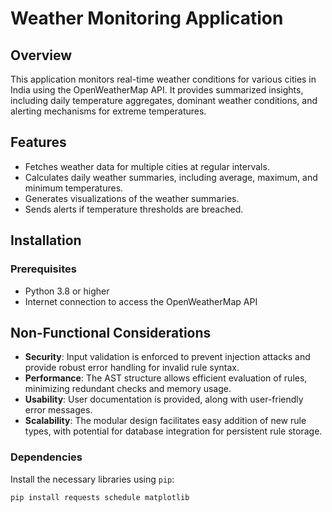 # Weather Monitoring Application

## Overview
This application monitors real-time weather conditions for various cities in India using the OpenWeatherMap API. It provides summarized insights, including daily temperature aggregates, dominant weather conditions, and alerting mechanisms for extreme temperatures.

## Features
- Fetches weather data for multiple cities at regular intervals.
- Calculates daily weather summaries, including average, maximum, and minimum temperatures.
- Generates visualizations of the weather summaries.
- Sends alerts if temperature thresholds are breached.

## Installation

### Prerequisites
- Python 3.8 or higher
- Internet connection to access the OpenWeatherMap API

## Non-Functional Considerations
- **Security**: Input validation is enforced to prevent injection attacks and provide robust error handling for invalid rule syntax.
- **Performance**: The AST structure allows efficient evaluation of rules, minimizing redundant checks and memory usage.
- **Usability**: User documentation is provided, along with user-friendly error messages.
- **Scalability**: The modular design facilitates easy addition of new rule types, with potential for database integration for persistent rule storage.

### Dependencies
Install the necessary libraries using `pip`:
```bash
pip install requests schedule matplotlib


